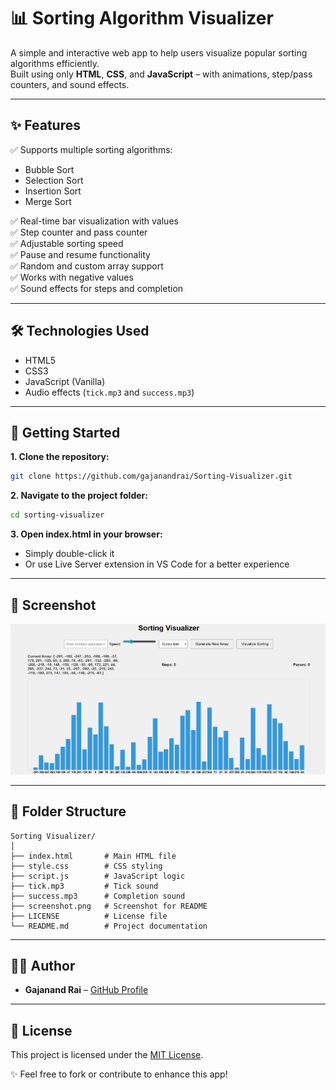 # 📊 Sorting Algorithm Visualizer

A simple and interactive web app to help users visualize popular sorting algorithms efficiently.  
Built using only **HTML**, **CSS**, and **JavaScript** – with animations, step/pass counters, and sound effects.

---

## ✨ Features
✅ Supports multiple sorting algorithms:
- Bubble Sort
- Selection Sort
- Insertion Sort
- Merge Sort  

✅ Real-time bar visualization with values  
✅ Step counter and pass counter  
✅ Adjustable sorting speed  
✅ Pause and resume functionality  
✅ Random and custom array support  
✅ Works with negative values  
✅ Sound effects for steps and completion  

---

## 🛠 Technologies Used
- HTML5
- CSS3
- JavaScript (Vanilla)
- Audio effects (`tick.mp3` and `success.mp3`)

---

## 🚀 Getting Started

**1. Clone the repository:**
```bash
git clone https://github.com/gajanandrai/Sorting-Visualizer.git
```

**2. Navigate to the project folder:**
```bash
cd sorting-visualizer
```

**3. Open index.html in your browser:**
- Simply double-click it  
- Or use Live Server extension in VS Code for a better experience

---

## 📸 Screenshot
![App Screenshot](Screenshot.png)



---

## 📂 Folder Structure
```
Sorting Visualizer/
│
├── index.html       # Main HTML file
├── style.css        # CSS styling
├── script.js        # JavaScript logic
├── tick.mp3         # Tick sound
├── success.mp3      # Completion sound
├── screenshot.png   # Screenshot for README
├── LICENSE          # License file
└── README.md        # Project documentation
```

---

## 👨‍💻 Author
- **Gajanand Rai** – [GitHub Profile](https://github.com/gajanandrai)

---

## 📄 License
This project is licensed under the [MIT License](LICENSE).

✨ Feel free to fork or contribute to enhance this app!
